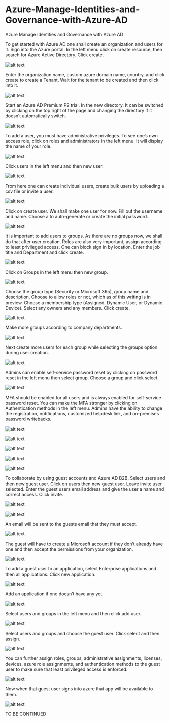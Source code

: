 # Azure-Manage-Identities-and-Governance-with-Azure-AD
Azure Manage Identities and Governance with Azure AD

To get started with Azure AD one shall create an organization and users for it. Sign into the Azure portal. In the left menu click on create resource, then search for Azure Active Directory. Click create. 

![alt text](https://github.com/doyle199/Azure-Manage-Identities-and-Governance-with-Azure-AD/blob/master/1.png)

Enter the organization name, custom azure domain name, country, and click create to create a Tenant. Wait for the tenant to be created and then click into it.

![alt text](https://github.com/doyle199/Azure-Manage-Identities-and-Governance-with-Azure-AD/blob/master/2.png)

Start an Azure AD Premium P2 trial. In the new directory. It can be switched by clicking on the top right of the page and changing the directory if it doesn’t automatically switch. 

![alt text](https://github.com/doyle199/Azure-Manage-Identities-and-Governance-with-Azure-AD/blob/master/3.png)

To add a user, you must have administrative privileges. To see one’s own access role, click on roles and administrators in the left menu. It will display the name of your role.

![alt text](https://github.com/doyle199/Azure-Manage-Identities-and-Governance-with-Azure-AD/blob/master/4.png)

Click users in the left menu and then new user.

![alt text](https://github.com/doyle199/Azure-Manage-Identities-and-Governance-with-Azure-AD/blob/master/5.png)

From here one can create individual users, create bulk users by uploading a csv file or invite a user.

![alt text](https://github.com/doyle199/Azure-Manage-Identities-and-Governance-with-Azure-AD/blob/master/6.png)

Click on create user. We shall make one user for now. Fill out the username and name. Choose a to auto-generate or create the initial password.

![alt text](https://github.com/doyle199/Azure-Manage-Identities-and-Governance-with-Azure-AD/blob/master/7.png)

It is important to add users to groups. As there are no groups now, we shall do that after user creation. Roles are also very important, assign according to least privileged access. One can block sign in by location. Enter the job title and Department and click create.

![alt text](https://github.com/doyle199/Azure-Manage-Identities-and-Governance-with-Azure-AD/blob/master/8.png)

Click on Groups in the left menu then new group. 

![alt text](https://github.com/doyle199/Azure-Manage-Identities-and-Governance-with-Azure-AD/blob/master/9.png)

Choose the group type (Security or Microsoft 365), group name and description. Choose to allow roles or not, which as of this writing is in preview. Choose a membership type (Assigned, Dynamic User, or Dynamic Device). Select any owners and any members. Click create.

![alt text](https://github.com/doyle199/Azure-Manage-Identities-and-Governance-with-Azure-AD/blob/master/10.png)

Make more groups according to company departments.

![alt text](https://github.com/doyle199/Azure-Manage-Identities-and-Governance-with-Azure-AD/blob/master/11.png)

Next create more users for each group while selecting the groups option during user creation.

![alt text](https://github.com/doyle199/Azure-Manage-Identities-and-Governance-with-Azure-AD/blob/master/12.png)

Admins can enable self-service password reset by clicking on password reset in the left menu then select group. Choose a group and click select.

![alt text](https://github.com/doyle199/Azure-Manage-Identities-and-Governance-with-Azure-AD/blob/master/13.png)

MFA should be enabled for all users and is always enabled for self-service password reset. You can make the MFA stronger by clicking on Authentication methods in the left menu. Admins have the ability to change the registration, notifications, customized helpdesk link, and on-premises password writebacks.  

![alt text](https://github.com/doyle199/Azure-Manage-Identities-and-Governance-with-Azure-AD/blob/master/14.png)

![alt text](https://github.com/doyle199/Azure-Manage-Identities-and-Governance-with-Azure-AD/blob/master/15.png)

![alt text](https://github.com/doyle199/Azure-Manage-Identities-and-Governance-with-Azure-AD/blob/master/16.png)

![alt text](https://github.com/doyle199/Azure-Manage-Identities-and-Governance-with-Azure-AD/blob/master/17.png)

![alt text](https://github.com/doyle199/Azure-Manage-Identities-and-Governance-with-Azure-AD/blob/master/18.png)

To collaborate by using guest accounts and Azure AD B2B. Select users and then new guest user.  Click on users then new guest user. Leave invite user selected. Enter the guest users email address and give the user a name and correct access. Click invite. 

![alt text](https://github.com/doyle199/Azure-Manage-Identities-and-Governance-with-Azure-AD/blob/master/19.png)

![alt text](https://github.com/doyle199/Azure-Manage-Identities-and-Governance-with-Azure-AD/blob/master/20.png)

An email will be sent to the guests email that they must accept.

![alt text](https://github.com/doyle199/Azure-Manage-Identities-and-Governance-with-Azure-AD/blob/master/21.png)

The guest will have to create a Microsoft account if they don’t already have one and then accept the permissions from your organization.

![alt text](https://github.com/doyle199/Azure-Manage-Identities-and-Governance-with-Azure-AD/blob/master/22.png)

To add a guest user to an application, select Enterprise applications and then all applications. Click new application.

![alt text](https://github.com/doyle199/Azure-Manage-Identities-and-Governance-with-Azure-AD/blob/master/23.png)

Add an application if one doesn’t have any yet.

![alt text](https://github.com/doyle199/Azure-Manage-Identities-and-Governance-with-Azure-AD/blob/master/24.png)

Select users and groups in the left menu and then click add user. 

![alt text](https://github.com/doyle199/Azure-Manage-Identities-and-Governance-with-Azure-AD/blob/master/25.png)

Select users and groups and choose the guest user. Click select and then assign.

![alt text](https://github.com/doyle199/Azure-Manage-Identities-and-Governance-with-Azure-AD/blob/master/26.png)

You can further assign roles, groups, administrative assignments, licenses, devices, azure role assignments, and authentication methods to the guest user to make sure that least privileged access is enforced.

![alt text](https://github.com/doyle199/Azure-Manage-Identities-and-Governance-with-Azure-AD/blob/master/27.png)

Now when that guest user signs into azure that app will be available to them.

![alt text](https://github.com/doyle199/Azure-Manage-Identities-and-Governance-with-Azure-AD/blob/master/28.png)

TO BE CONTINUED
